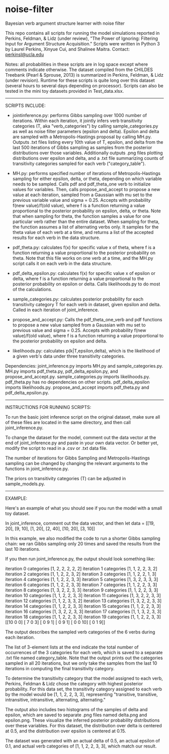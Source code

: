 # noise-filter
Bayesian verb argument structure learner with noise filter

This repo contains all scripts for running the model simulations reported in Perkins, Feldman, & Lidz (under review), "The Power of Ignoring: Filtering Input for Argument Structure Acquisition." Scripts were written in Python 3 by Laurel Perkins, Xinyue Cui, and Shalinee Maitra. Contact: perkinsl@ucla.edu

Notes: all probabilities in these scripts are in log space except where comments indicate otherwise. The dataset compiled from the CHILDES Treebank (Pearl & Sprouse, 2013) is summarized in Perkins, Feldman, & Lidz (under revision). Runtime for these scripts is quite long over this dataset (several hours to several days depending on processor). Scripts can also be tested in the mini toy datasets provided in Test_data.xlsx.

----------------------------------------------------------------
SCRIPTS INCLUDE:

- jointinference.py: performs Gibbs sampling over 1000 number of iterations. Within each iteration, it jointly infers verb transitivity categories (T, aka "verb_categories") by calling sample_categories.py as well as noise filter parameters (epsilon and delta). Epsilon and delta are sampled with a Metropolis-Hastings proposal by calling MH.py. Outputs .txt files listing every 10th value of T, epsilon, and delta from the last 500 iterations of Gibbs sampling as samples from the posterior distributions over those variables. Additionally outputs .png files plotting distributions over epsilon and delta, and a .txt file summarizing counts of transitivity categories sampled for each verb ("category_table").

- MH.py: performs specified number of iterations of Metropolis-Hastings sampling for either epsilon, delta, or theta, depending on which variable needs to be sampled. Calls pdf and pdf_theta_one verb to initialize values for variables. Then, calls propose_and_accept to propose a new value at each iteration, sampled from a Gaussian with mu set to the previous variable value and sigma = 0.25. Accepts with probability f(new value)/f(old value), where f is a function returning a value proportional to the posterior probability on epsilon, delta, or theta. Note that when sampling for theta, the function samples a value for one particular verb rather than the entire dataset. When sampling for theta, the function assumes a list of alternating verbs only. It samples for the theta value of each verb at a time, and returns a list of the accepted results for each verb in the data structure. 

- pdf_theta.py: calculates f(x) for specific value x of theta, where f is a function returning a value proportional to the posterior probability on theta. Note that this file works on one verb at a time, and the MH.py script calls it on each verb in the data structure. 

- pdf_delta_epsilon.py: calculates f(x) for specific value x of epsilon or delta, where f is a function returning a value proportional to the posterior probability on epsilon or delta. Calls likelihoods.py to do most of the calculations.

- sample_categories.py: calculates posterior probability for each transitivity category T for each verb in dataset, given epsilon and delta. Called in each iteration of joint_inference. 

- propose_and_accept.py:  Calls the pdf_theta_one_verb and pdf functions to propose a new value sampled from a Gaussian with mu set to previous value and sigma = 0.25. Accepts with probability f(new value)/f(old value), where f is a function returning a value proportional to the posterior probability on epsilon and delta. 

- likelihoods.py: calculates p(k|T,epsilon,delta), which is the likelihood of a given verb's data under three transitivity categories.

Dependencies: joint_inference.py imports MH.py and sample_categories.py. MH.py imports pdf_theta.py, pdf_delta_epsilon.py, and propose_and_accept.py. sample_categories.py imports likelihoods.py. pdf_theta.py has no dependencies on other scripts. pdf_delta_epsilon imports likelihoods.py. propose_and_accept imports pdf_theta.py and pdf_delta_epsilon.py.  


-----------------------------------------------------------------
INSTRUCTIONS FOR RUNNING SCRIPTS:

To run the basic joint inference script on the original dataset, make sure all of these files are located in the same directory, and then call joint_inference.py.

To change the dataset for the model, comment out the data vector at the end of joint_inference.py and paste in your own data vector. Or better yet, modify the script to read in a .csv or .txt data file.

The number of iterations for Gibbs Sampling and Metropolis-Hastings sampling can be changed by changing the relevant arguments to the functions in joint_inference.py.

The priors on transitivity categories (T) can be adjusted in sample_models.py.

-----------------------------------------------------------------
EXAMPLE:

Here's an example of what you should see if you run the model with a small toy dataset.

In joint_inference, comment out the data vector, and then let
data = [[19, 20], [9, 10], [1, 20], [2, 40], [10, 20], [3, 10]] 

In this example, we also modified the code to run a shorter Gibbs sampling chain: we ran Gibbs sampling only 20 times and saved the results from the last 10 iterations.

If you then run joint_inference.py, the output should look something like:

iteration 0
categories [1, 2, 2, 2, 2, 2]
iteration 1
categories [1, 1, 2, 2, 3, 2]
iteration 2
categories [1, 1, 2, 2, 3, 2]
iteration 3
categories [1, 1, 2, 2, 1, 3]
iteration 4
categories [1, 1, 2, 2, 3, 3]
iteration 5
categories [1, 3, 2, 3, 3, 3]
iteration 6
categories [1, 1, 2, 2, 3, 3]
iteration 7
categories [1, 1, 2, 2, 3, 3]
iteration 8
categories [1, 3, 2, 2, 3, 3]
iteration 9
categories [1, 1, 2, 2, 3, 3]
iteration 10
categories [1, 1, 2, 2, 3, 3]
iteration 11
categories [1, 3, 2, 2, 3, 3]
iteration 12
categories [1, 1, 2, 3, 3, 2]
iteration 13
categories [1, 3, 2, 2, 3, 3]
iteration 14
categories [1, 1, 2, 2, 3, 3]
iteration 15
categories [1, 1, 2, 2, 3, 3]
iteration 16
categories [1, 3, 2, 2, 3, 3]
iteration 17
categories [1, 1, 3, 2, 3, 3]
iteration 18
categories [1, 1, 2, 2, 3, 3]
iteration 19
categories [1, 1, 2, 2, 3, 3]
[[10  0  0]
 [ 7  0  3]
 [ 0  9  1]
 [ 0  9  1]
 [ 0  0 10]
 [ 0  1  9]]

The output describes the sampled verb categories of the 6 verbs during each iteration.

The list of 3-element lists at the end indicate the total number of occurrences of the 3 categories for each verb, which is saved to a separate .txt file named category_table. Note that the output prints out the categories sampled in all 20 iterations, but we only take the samples from the last 10 iterations in computing the final transitivity category.

To determine the transitivity category that the model assigned to each verb, Perkins, Feldman & Lidz chose the category with highest posterior probability. For this data set, the transitivity category assigned to each verb by the model would be [1, 1, 2, 2, 3, 3], representing "transitive, transitive, intransitive, intransitive, alternating, alternating."

The output also includes two histograms of the samples of delta and epsilon, which are saved to separate .png files named delta.png and epsilon.png. These visualize the inferred posterior probability distributions over these variables. For this dataset, the distribution over delta is centered at 0.5, and the distribution over epsilon is centered at 0.15.

The dataset was generated with an actual delta of 0.5, an actual epsilon of 0.1, and actual verb categories of [1, 1, 2, 2, 3, 3], which match our result.
